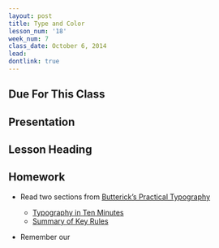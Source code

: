 ```yaml
---
layout: post
title: Type and Color
lesson_num: '18'
week_num: 7
class_date: October 6, 2014
lead: 
dontlink: true
---
```


## Due For This Class

## Presentation

## Lesson Heading
  
## Homework

- Read two sections from [Butterick’s Practical Typography](http://practicaltypography.com/)
  - [Typography in Ten Minutes](http://practicaltypography.com/typography-in-ten-minutes.html)
  - [Summary of Key Rules](http://practicaltypography.com/summary-of-key-rules.html)
  
- Remember our 